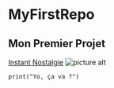 # MyFirstRepo

## Mon Premier Projet ##

[Instant Nostalgie](https://www.youtube.com/watch?v=Zt7Lj67ux8g) 
![picture alt](https://res.cloudinary.com/videdressing/image/upload/t_p_2000/v1633010561/products/6412556-1.jpg)



`print("Yo, ça va ?")`
